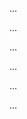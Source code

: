 <panel type="info" header=":trophy: Can use intermediate-level design principles :star::star::star:" expandable no-close>

<panel type="info" header=":trophy: Can explain substitutability :star::star::star:" expandable>
  <include src="../../book/oopDesign/inheritance/substitutability/full.md" />
  <panel header=":dart: Evidence" expanded>

...

  </panel>
</panel>


<panel type="success" header=":trophy: Can explain dynamic and static binding :star::star::star::star:" expandable>
  <include src="../../book/oopDesign/inheritance/dynamicAndStaticBinding/full.md" />
  <panel header=":dart: Evidence" expanded>

...

  </panel>
</panel>

<panel type="info" header=":trophy: Can explain how substitutability operation overriding, and dynamic binding relates to polymorphism :star::star::star:" expandable>
  <include src="../../book/oopDesign/polymorphism/mechanism/full.md" />
  <panel header=":dart: Evidence" expanded>

...

  </panel>
</panel>

<panel type="info" header=":trophy: Can explain Liskov Substitution Principle :star::star::star:" expandable>
  <include src="../../book/principles/liskovSubstitutionPrinciple/full.md" />
  <panel header=":dart: Evidence" expanded>

...

  </panel>
</panel>

<panel type="success" header=":trophy: Can explain interface segregation principle :star::star::star::star:" expandable>
  <include src="../../book/principles/interfaceSegregationPrinciple/full.md" />
  <panel header=":dart: Evidence" expanded>

...

  </panel>
</panel>

<panel type="success" header=":trophy: Can explain dependency inversion principle (DIP) :star::star::star::star:" expandable>
  <include src="../../book/principles/dependencyInversionPrinciple/full.md" />
  <panel header=":dart: Evidence" expanded>

...

  </panel>
</panel>



</panel>
